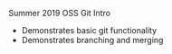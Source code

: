 Summer 2019 OSS Git Intro

- Demonstrates basic git functionality
- Demonstrates branching and merging
